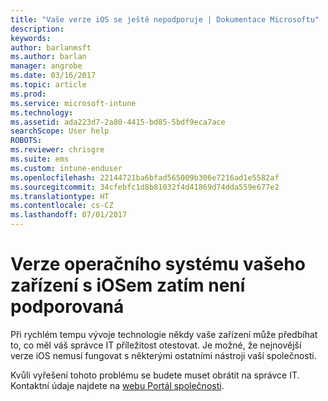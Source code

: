 ```yaml
---
title: "Vaše verze iOS se ještě nepodporuje | Dokumentace Microsoftu"
description: 
keywords: 
author: barlanmsft
ms.author: barlan
manager: angrobe
ms.date: 03/16/2017
ms.topic: article
ms.prod: 
ms.service: microsoft-intune
ms.technology: 
ms.assetid: ada223d7-2a80-4415-bd85-5bdf9eca7ace
searchScope: User help
ROBOTS: 
ms.reviewer: chrisgre
ms.suite: ems
ms.custom: intune-enduser
ms.openlocfilehash: 22144721ba6bfad565009b306e7216ad1e5582af
ms.sourcegitcommit: 34cfebfc1d8b81032f4d41869d74dda559e677e2
ms.translationtype: HT
ms.contentlocale: cs-CZ
ms.lasthandoff: 07/01/2017
---
```

# <a name="your-ios-devices-operating-system-version-isnt-yet-supported"></a>Verze operačního systému vašeho zařízení s iOSem zatím není podporovaná

Při rychlém tempu vývoje technologie někdy vaše zařízení může předbíhat to, co měl váš správce IT příležitost otestovat. Je možné, že nejnovější verze iOS nemusí fungovat s některými ostatními nástroji vaší společnosti.

Kvůli vyřešení tohoto problému se budete muset obrátit na správce IT. Kontaktní údaje najdete na [webu Portál společnosti](http://portal.manage.microsoft.com).
